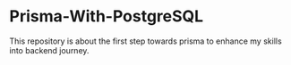 # Prisma-With-PostgreSQL
This repository is about the first step towards prisma to enhance my skills into backend journey. 
